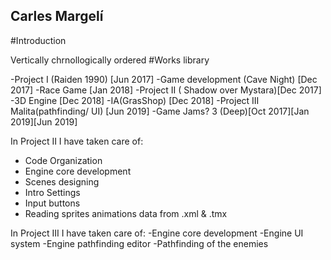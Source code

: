 ## Carles Margelí

#Introduction


Vertically chrnollogically ordered
#Works library

-Project I (Raiden 1990) [Jun 2017]
-Game development (Cave Night) [Dec 2017]
-Race Game [Jan 2018]
-Project II ( Shadow over Mystara)[Dec 2017]
-3D Engine [Dec 2018]
-IA(GrasShop) [Dec 2018]
-Project III Malita(pathfinding/ UI) [Jun 2019]
-Game Jams? 3 (Deep)[Oct 2017][Jan 2019][Jun 2019]

In Project II I have taken care of: 

  - Code Organization
  - Engine core development
  - Scenes designing
  - Intro Settings
  - Input buttons
  - Reading sprites animations data from .xml & .tmx

In Project III I have taken care of:
  -Engine core development
  -Engine UI system
  -Engine pathfinding editor
  -Pathfinding of the enemies
